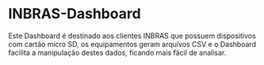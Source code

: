 # INBRAS-Dashboard
Este Dashboard é destinado aos clientes INBRAS que possuem dispositivos com cartão micro SD, os equipamentos geram arquivos CSV e o Dashboard facilita a manipulação destes dados, ficando mais fácil de analisar.
